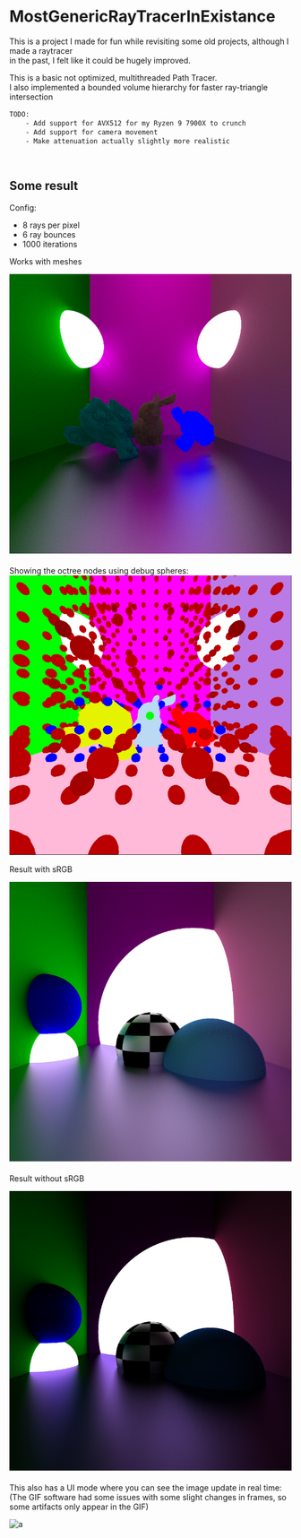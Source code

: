 # MostGenericRayTracerInExistance

This is a project I made for fun while revisiting some old projects, although I made a raytracer<br>
in the past, I felt like it could be hugely improved.<br>

This is a basic not optimized, multithreaded Path Tracer.<br>
I also implemented a bounded volume hierarchy for faster ray-triangle intersection<br>

```
TODO:
    - Add support for AVX512 for my Ryzen 9 7900X to crunch
    - Add support for camera movement
    - Make attenuation actually slightly more realistic
```
 <br>

## Some result
Config:
<ul>
    <li> 8 rays per pixel
    <li> 6 ray bounces
    <li> 1000 iterations
</ul>
Works with meshes<br>

![a](splash_art_mesh.png)

Showing the octree nodes using debug spheres:<br>
![a](octree_nodes.png)

Result with sRGB<br>

![a](splash_art_srgb.png)

Result without sRGB<br>

![a](splash_art_rgb.png)

This also has a UI mode where you can see the image update in real time:
(The GIF software had some issues with some slight changes in frames, so some artifacts only appear in the GIF)

![a](path_tracing.gif)
